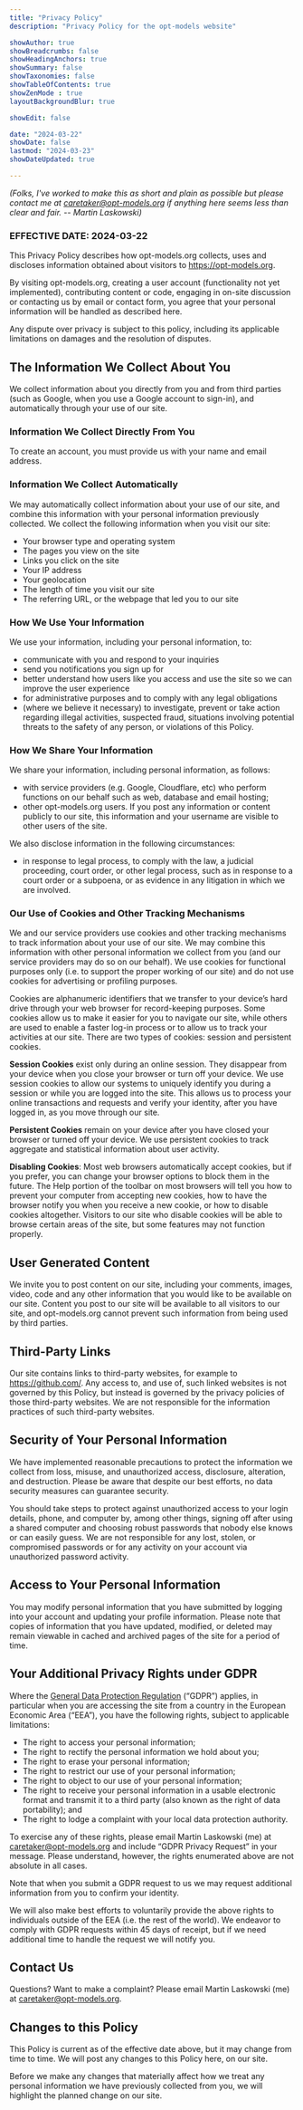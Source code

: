 ```yaml
---
title: "Privacy Policy"
description: "Privacy Policy for the opt-models website"

showAuthor: true
showBreadcrumbs: false
showHeadingAnchors: true
showSummary: false
showTaxonomies: false
showTableOfContents: true
showZenMode : true
layoutBackgroundBlur: true

showEdit: false

date: "2024-03-22"
showDate: false
lastmod: "2024-03-23"
showDateUpdated: true

---
```


*(Folks, I've worked to make this as short and plain as possible but please contact me at caretaker@opt-models.org if anything here seems less than clear and fair. -- Martin Laskowski)*

### EFFECTIVE DATE: 2024-03-22

This Privacy Policy describes how opt-models.org collects, uses and discloses information obtained about visitors to https://opt-models.org.

By visiting opt-models.org, creating a user account (functionality not yet implemented), contributing content or code, engaging in on-site discussion or contacting us by email or contact form, you agree that your personal information will be handled as described here.

Any dispute over privacy is subject to this policy, including its applicable limitations on damages and the resolution of disputes.

## The Information We Collect About You

We collect information about you directly from you and from third parties (such as Google, when you use a Google account to sign-in), and automatically through your use of our site.

### Information We Collect Directly From You

To create an account, you must provide us with your name and email address. 

### Information We Collect Automatically

We may automatically collect information about your use of our site, and combine this information with your personal information previously collected. We collect the following information when you visit our site:

- Your browser type and operating system
- The pages you view on the site
- Links you click on the site
- Your IP address
- Your geolocation
- The length of time you visit our site
- The referring URL, or the webpage that led you to our site

### How We Use Your Information

We use your information, including your personal information, to:

- communicate with you and respond to your inquiries
- send you notifications you sign up for
- better understand how users like you access and use the site so we can improve the user experience
- for administrative purposes and to comply with any legal obligations
- (where we believe it necessary) to investigate, prevent or take action regarding illegal activities, suspected fraud, situations involving potential threats to the safety of any person, or violations of this Policy.

### How We Share Your Information

We share your information, including personal information, as follows:

- with service providers  (e.g. Google, Cloudflare, etc) who perform functions on our behalf such as web, database and email hosting;
- other opt-models.org users. If you post any information or content publicly to our site, this information and your username are visible to other users of the site.

We also disclose information in the following circumstances:

- in response to legal process, to comply with the law, a judicial proceeding, court order, or other legal process, such as in response to a court order or a subpoena, or as evidence in any litigation in which we are involved.

### Our Use of Cookies and Other Tracking Mechanisms

We and our service providers use cookies and other tracking mechanisms to track information about your use of our site. We may combine this information with other personal information we collect from you (and our service providers may do so on our behalf). We use cookies for functional purposes only (i.e. to support the proper working of our site) and do not use cookies for advertising or profiling purposes.

Cookies are alphanumeric identifiers that we transfer to your device’s hard drive through your web browser for record-keeping purposes. Some cookies allow us to make it easier for you to navigate our site, while others are used to enable a faster log-in process or to allow us to track your activities at our site. There are two types of cookies: session and persistent cookies.

**Session Cookies** exist only during an online session. They disappear from your device when you close your browser or turn off your device. We use session cookies to allow our systems to uniquely identify you during a session or while you are logged into the site. This allows us to process your online transactions and requests and verify your identity, after you have logged in, as you move through our site.

**Persistent Cookies** remain on your device after you have closed your browser or turned off your device. We use persistent cookies to track aggregate and statistical information about user activity.

**Disabling Cookies**: Most web browsers automatically accept cookies, but if you prefer, you can change your browser options to block them in the future. The Help portion of the toolbar on most browsers will tell you how to prevent your computer from accepting new cookies, how to have the browser notify you when you receive a new cookie, or how to disable cookies altogether. Visitors to our site who disable cookies will be able to browse certain areas of the site, but some features may not function properly.

## User Generated Content

We invite you to post content on our site, including your comments, images, video, code and any other information that you would like to be available on our site. Content you post to our site will be available to all visitors to our site, and opt-models.org cannot prevent such information from being used by third parties.

## Third-Party Links

Our site contains links to third-party websites, for example to https://github.com/. Any access to, and use of, such linked websites is not governed by this Policy, but instead is governed by the privacy policies of those third-party websites. We are not responsible for the information practices of such third-party websites.

## Security of Your Personal Information

We have implemented reasonable precautions to protect the information we collect from loss, misuse, and unauthorized access, disclosure, alteration, and destruction. Please be aware that despite our best efforts, no data security measures can guarantee security.

You should take steps to protect against unauthorized access to your login details, phone, and computer by, among other things, signing off after using a shared computer and choosing robust passwords that nobody else knows or can easily guess. We are not responsible for any lost, stolen, or compromised passwords or for any activity on your account via unauthorized password activity.

## Access to Your Personal Information

You may modify personal information that you have submitted by logging into your account and updating your profile information. Please note that copies of information that you have updated, modified, or deleted may remain viewable in cached and archived pages of the site for a period of time.

## Your Additional Privacy Rights under GDPR

Where the [General Data Protection Regulation](https://en.wikipedia.org/wiki/General_Data_Protection_Regulation) (“GDPR”) applies, in particular when you are accessing the site from a country in the European Economic Area (“EEA”), you have the following rights, subject to applicable limitations:

- The right to access your personal information;
- The right to rectify the personal information we hold about you;
- The right to erase your personal information;
- The right to restrict our use of your personal information;
- The right to object to our use of your personal information;
- The right to receive your personal information in a usable electronic format and transmit it to a third party (also known as the right of data portability); and
- The right to lodge a complaint with your local data protection authority.

To exercise any of these rights, please email Martin Laskowski (me) at [caretaker@opt-models.org](mailto:caretaker@opt-models.org) and include “GDPR Privacy Request” in your message. Please understand, however, the rights enumerated above are not absolute in all cases. 

Note that when you submit a GDPR request to us we may request additional information from you to confirm your identity.

We will also make best efforts to voluntarily provide the above rights to individuals outside of the EEA (i.e. the rest of the world). We endeavor to comply with GDPR requests within 45 days of receipt, but if we need additional time to handle the request we will notify you.

## Contact Us

Questions? Want to make a complaint? Please email Martin Laskowski (me) at [caretaker@opt-models.org](mailto:caretaker@opt-models.org).

## Changes to this Policy

This Policy is current as of the effective date above, but it may change from time to time. We will post any changes to this Policy here, on our site.

Before we make any changes that materially affect how we treat any personal information we have previously collected from you, we will highlight the planned change on our site.

